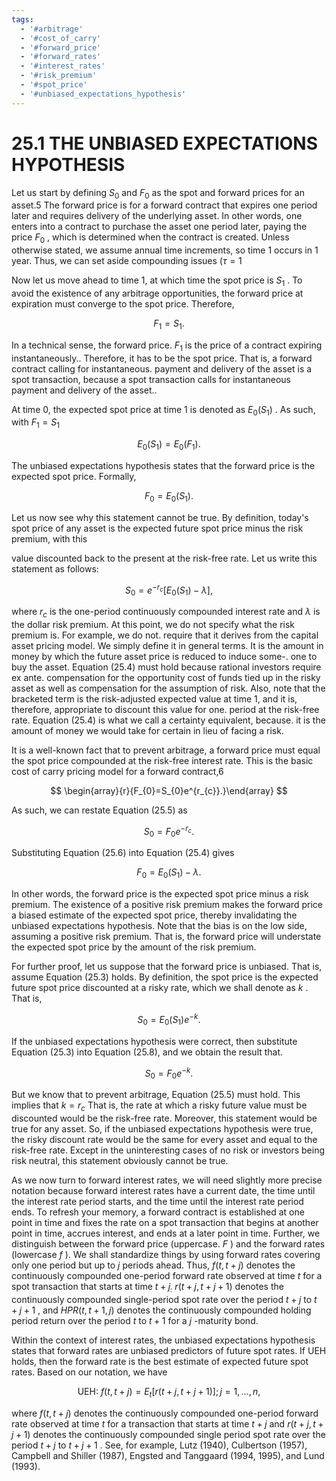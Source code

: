 ```yaml
---
tags:
  - '#arbitrage'
  - '#cost_of_carry'
  - '#forward_price'
  - '#forward_rates'
  - '#interest_rates'
  - '#risk_premium'
  - '#spot_price'
  - '#unbiased_expectations_hypothesis'
---
```

# 25.1 THE UNBIASED EXPECTATIONS HYPOTHESIS

Let us start by defining $S_{0}$ and $F_{0}$ as the spot and forward prices for an asset.5 The forward price is for a forward contract that expires one period later and requires delivery of the underlying asset. In other words, one enters into a contract to purchase the asset one period later, paying the price $F_{0}$ , which is determined when the contract is created. Unless otherwise stated, we assume annual time increments, so time 1 occurs in 1 year. Thus, we can set aside compounding issues $(\tau=1$

Now let us move ahead to time 1, at which time the spot price is $S_{1}$ . To avoid the existence of any arbitrage opportunities, the forward price at expiration must converge to the spot price. Therefore,

$$
F_{1}=S_{1}.
$$

In a technical sense, the forward price. $F_{1}$ is the price of a contract expiring instantaneously.. Therefore, it has to be the spot price. That is, a forward contract calling for instantaneous. payment and delivery of the asset is a spot transaction, because a spot transaction calls for instantaneous payment and delivery of the asset..

At time 0, the expected spot price at time 1 is denoted as $E_{0}(S_{1})$ . As such, with $F_{1}=S_{1}$

$$
E_{0}(S_{1})=E_{0}(F_{1}).
$$

The unbiased expectations hypothesis states that the forward price is the expected spot price. Formally,

$$
F_{0}=E_{0}(S_{1}).
$$

Let us now see why this statement cannot be true. By definition, today's spot price of any asset is the expected future spot price minus the risk premium, with this

value discounted back to the present at the risk-free rate. Let us write this statement as follows:

$$
S_{0}=e^{-r_{c}}[E_{0}(S_{1})-\lambda],
$$

where $r_{c}$ is the one-period continuously compounded interest rate and $\lambda$ is the dollar risk premium. At this point, we do not specify what the risk premium is. For example, we do not. require that it derives from the capital asset pricing model. We simply define it in general terms. It is the amount in money by which the future asset price is reduced to induce some-. one to buy the asset. Equation (25.4) must hold because rational investors require ex ante. compensation for the opportunity cost of funds tied up in the risky asset as well as compensation for the assumption of risk. Also, note that the bracketed term is the risk-adjusted expected value at time 1, and it is, therefore, appropriate to discount this value for one. period at the risk-free rate. Equation (25.4) is what we call a certainty equivalent, because. it is the amount of money we would take for certain in lieu of facing a risk.

It is a well-known fact that to prevent arbitrage, a forward price must equal the spot price compounded at the risk-free interest rate. This is the basic cost of carry pricing model for a forward contract,6

$$
\begin{array}{r}{F_{0}=S_{0}e^{r_{c}}.}\end{array}
$$

As such, we can restate Equation (25.5) as

$$
S_{0}=F_{0}e^{-r_{c}}.
$$

Substituting Equation (25.6) into Equation (25.4) gives

$$
F_{0}=E_{0}(S_{1})-\lambda.
$$

In other words, the forward price is the expected spot price minus a risk premium. The existence of a positive risk premium makes the forward price a biased estimate of the expected spot price, thereby invalidating the unbiased expectations hypothesis. Note that the bias is on the low side, assuming a positive risk premium. That is, the forward price will understate the expected spot price by the amount of the risk premium.

For further proof, let us suppose that the forward price is unbiased. That is, assume Equation (25.3) holds. By definition, the spot price is the expected future spot price discounted at a risky rate, which we shall denote as $k$ . That is,

$$
S_{0}=E_{0}(S_{1})e^{-k}.
$$

If the unbiased expectations hypothesis were correct, then substitute Equation (25.3) into Equation (25.8), and we obtain the result that.

$$
S_{0}=F_{0}e^{-k}.
$$

But we know that to prevent arbitrage, Equation (25.5) must hold. This implies that $k=r_{c}$ That is, the rate at which a risky future value must be discounted would be the risk-free rate. Moreover, this statement would be true for any asset. So, if the unbiased expectations hypothesis were true, the risky discount rate would be the same for every asset and equal to the risk-free rate. Except in the uninteresting cases of no risk or investors being risk neutral, this statement obviously cannot be true.

As we now turn to forward interest rates, we will need slightly more precise notation because forward interest rates have a current date, the time until the interest rate period starts, and the time until the interest rate period ends. To refresh your memory, a forward contract is established at one point in time and fixes the rate on a spot transaction that begins at another point in time, accrues interest, and ends at a later point in time. Further, we distinguish between the forward price (uppercase. $F$ ) and the forward rates (lowercase $f$ ). We shall standardize things by using forward rates covering only one period but up to $j$ periods ahead. Thus, $f(t,t+j)$ denotes the continuously compounded one-period forward rate observed at time $t$ for a spot transaction that starts at time $t+j_{:}$ $r(t+j,t+j+1)$ denotes the continuously compounded single-period spot rate over the period $t+j$ to $t+j+1$ , and $H P R(t,t+1,j)$ denotes the continuously compounded holding period return over the period $t$ to $t+1$ for a $j$ -maturity bond.

Within the context of interest rates, the unbiased expectations hypothesis states that forward rates are unbiased predictors of future spot rates. If UEH holds, then the forward rate is the best estimate of expected future spot rates. Based on our notation, we have

$$
\mathrm{UEH:}~f(t,t+j)=E_{t}[r(t+j,t+j+1)];j=1,\ldots,n,
$$

where $f(t,t+j)$ denotes the continuously compounded one-period forward rate observed at time $t$ for a transaction that starts at time $t+j$ and $r(t+j,t+j+1)$ denotes the continuously compounded single period spot rate over the period $t+j$ to $t+j+1$ . See, for example, Lutz (1940), Culbertson (1957), Campbell and Shiller (1987), Engsted and Tanggaard (1994, 1995), and Lund (1993).
